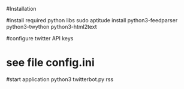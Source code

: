 #Installation

#install required python libs
sudo aptitude install python3-feedparser python3-twython python3-html2text

#configure twitter API keys
# see file config.ini

#start application
python3 twitterbot.py rss
